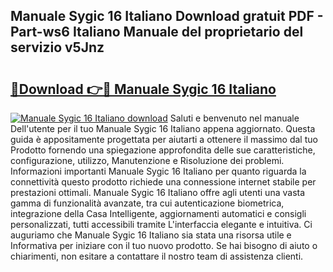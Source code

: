 ## Manuale Sygic 16 Italiano Download gratuit PDF - Part-ws6 Italiano Manuale del proprietario del servizio v5Jnz

# <h2><a href="http://dfcjh0.blite.top/?on=Manuale+Sygic+16+Italiano">🔗Download 👉🔴 Manuale Sygic 16 Italiano</a></h2>

[![Manuale Sygic 16 Italiano download](https://i.imgur.com/lujVjoI.png)](http://dfcjh0.blite.top/?on=Manuale+Sygic+16+Italiano)
Saluti e benvenuto nel manuale Dell'utente per il tuo Manuale Sygic 16 Italiano appena aggiornato. Questa guida è appositamente progettata per aiutarti a ottenere il massimo dal tuo Prodotto fornendo una spiegazione approfondita delle sue caratteristiche, configurazione, utilizzo, Manutenzione e Risoluzione dei problemi. Informazioni importanti Manuale Sygic 16 Italiano per quanto riguarda la connettività questo prodotto richiede una connessione internet stabile per prestazioni ottimali. Manuale Sygic 16 Italiano offre agli utenti una vasta gamma di funzionalità avanzate, tra cui autenticazione biometrica, integrazione della Casa Intelligente, aggiornamenti automatici e consigli personalizzati, tutti accessibili tramite L'interfaccia elegante e intuitiva. Ci auguriamo che Manuale Sygic 16 Italiano sia stata una risorsa utile e Informativa per iniziare con il tuo nuovo prodotto. Se hai bisogno di aiuto o chiarimenti, non esitare a contattare il nostro team di assistenza clienti.
